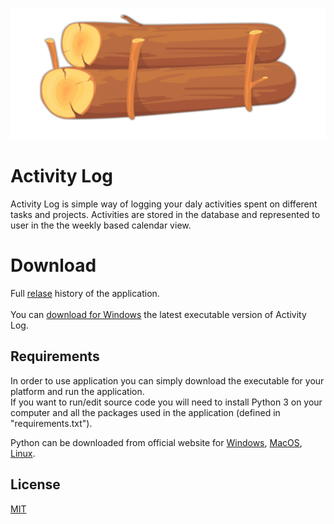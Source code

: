 ![Alt text](https://github.com/borbit-m/ResourceHosting/blob/main/Logs.png?raw=true "Optional Title")

# Activity Log
Activity Log is simple way of logging your daly activities spent on different tasks and projects.
Activities are stored in the database and represented to user in the the weekly based calendar view.



# Download
Full [relase](https://github.com/borbit-m/ActivityLog/releases) history of the application.<br /><br />
You can [download for Windows](https://github.com/borbit-m/ActivityLog/releases/download/v0.1.1/ActivityLog-Win_executable.zip) the latest executable version of Activity Log.




## Requirements

<p>In order to use application you can simply download the executable for your platform and run the application.<br>
If you want to run/edit source code you will need to install Python 3 on your computer and all the packages used in the application (defined in "requirements.txt").</p>

Python can be downloaded from official website for [Windows](), [MacOS](), [Linux]().



## License

[MIT](https://choosealicense.com/licenses/mit/)
